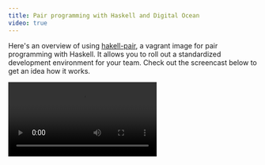 ```yaml
---
title: Pair programming with Haskell and Digital Ocean
video: true
---
```


Here's an overview of using
[hakell-pair](https://github.com/begriffs/haskell-pair), a vagrant
image for pair programming with Haskell. It allows you to roll out
a standardized development environment for your team.  Check out
the screencast below to get an idea how it works.

<video class="video-js vjs-default-skin" controls preload="auto">
  <source src="http://player.vimeo.com/external/112894665.hd.mp4?s=468260e4674c6f6024d86d373d93473d" type="video/mp4">
</video>
